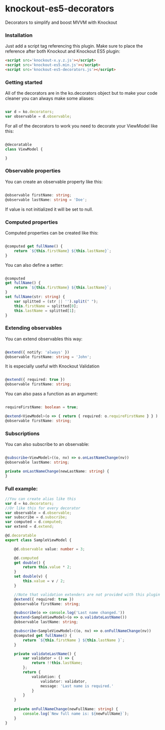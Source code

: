 # knockout-es5-decorators

Decorators to simplify and boost MVVM with Knockout

### Installation 

Just add a script tag referencing this plugin. Make sure to place the reference after both Knockout and Knockout ES5 plugin:

```HTML
<script src='knockout-x.y.z.js'></script>
<script src='knockout-es5.min.js'></script>
<script src='knockout-es5-decorators.js'></script>
```

### Getting started

All of the decorators are in the ko.decorators object but to make your code cleaner you can always make some aliases:

```typescript

var d = ko.decorators;
var observable = d.observable;

```

For all of the decorators to work you need to decorate your ViewModel like this:

```typescript

@decoratable 
class ViewModel {

}

```

### Observable properties
You can create an observable property like this:
```typescript

@observable firstName: string;
@observable lastName: string = 'Doe';

```
If value is not initialized it will be set to null.

### Computed properties

Computed properties can be created like this:
```typescript

@computed get fullName() {
    return `${this.firstName} ${this.lastName}`;
}

```

You can also define a setter:

```typescript

@computed 
get fullName() {
    return `${this.firstName} ${this.lastName}`;
}
set fullName(str: string) {
    var splitted = (str || '').split(" "); 
    this.firstName = splitted[0];
    this.lastName = splitted[1];
}

```

### Extending observables
You can extend observables this way:

```typescript

@extend({ notify: 'always' })
@observable firstName: string = 'John';

```

It is especially useful with Knockout Validation

```typescript

@extend({ required: true })
@observable firstName: string;

```

You can also pass a function as an argument:

```typescript

requireFirstName: boolean = true;

@extend<ViewModel>(o => { return { required: o.requireFirstName } } )
@observable firstName: string;

```

### Subscriptions

You can also subscribe to an observable:

```typescript

@subscribe<ViewModel>((o, nv) => o.onLastNameChange(nv))
@observable lastName: string;

private onLastNameChange(newLastName: string) {
}

```

### Full example:

```typescript
//You can create alias like this
var d = ko.decorators;
//Or like this for every decorator
var observable = d.observable;
var subscribe = d.subscribe;
var computed = d.computed;
var extend = d.extend;

@d.decoratable
export class SampleViewModel {

    @d.observable value: number = 3;

    @d.computed
    get double() {
        return this.value * 2;
    }
    set double(v) {
        this.value = v / 2;
    }

    //Note that validation extenders are not provided with this plugin
    @extend({ required: true })
    @observable firstName: string;

    @subscribe(o => console.log('Last name changed.'))
    @extend<SampleViewModel>(o => o.validateLastName())
    @observable lastName: string;

    @subscribe<SampleViewModel>((o, nv) => o.onFullNameChange(nv))
    @computed get fullName() {
        return `${this.firstName } ${this.lastName }`;
    }

    private validateLastName() {
        var validator = () => {
            return !!this.lastName;
        };
        return {
            validation: {
                validator: validator,
                message: 'Last name is required.'
            }
        }
    }
    
    private onFullNameChange(newFullName: string) {
        console.log(`New full name is: ${newFullName}`);
    }
}
```
